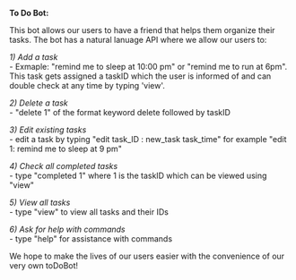 **To Do Bot:**

This bot allows our users to have a friend that helps them organize their tasks. The bot has a natural lanuage API where we allow our users to:

_1) Add a task_\
        - Exmaple: "remind me to sleep at 10:00 pm" or "remind me to run at 6pm". This task gets assigned a taskID which the user is informed of and can double check at any time by typing 'view'. 

_2) Delete a task_\
        - "delete 1" of the format keyword delete followed by taskID

_3) Edit existing tasks_\
        - edit a task by typing "edit task_ID : new_task task_time" for example "edit 1: remind me to sleep at 9 pm"

_4) Check all completed tasks_\
        - type "completed 1" where 1 is the taskID which can be viewed using "view"

_5) View all tasks_\
        - type "view" to view all tasks and their IDs

_6) Ask for help with commands_\
        - type "help" for assistance with commands

We hope to make the lives of our users easier with the convenience of our very own toDoBot!
